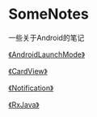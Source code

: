 # SomeNotes
一些关于Android的笔记


[《AndroidLaunchMode》](https://github.com/JiaYang627/SomeNotes/blob/master/Notes/AndroidLaunchMode.md)

[《CardView》](https://github.com/JiaYang627/SomeNotes/blob/master/Notes/CardView.md)

[《Notification》](https://github.com/JiaYang627/SomeNotes/blob/master/Notes/Notification.md)

[《RxJava》](https://github.com/JiaYang627/SomeNotes/blob/master/Notes/RxJava.md)